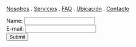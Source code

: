 [Nosotros](./nosotros.md) . [Servicios](./servicios.md) . [FAQ](FAQ.md) . [Ubicación](ubicacion.md) . [Contacto](./contacto.md)


<form action="https://formspree.io/f/mbjwaoqz" method="post">
Name: <input type="text" name="name"><br>
E-mail: <input type="text" name="email"><br>
<input type="submit">
</form>
